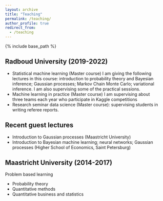 ```yaml
---
layout: archive
title: "Teaching"
permalink: /teaching/
author_profile: true
redirect_from:
  - /teaching
---
```


{% include base_path %}

Radboud University (2019-2022)
-------------------------
* Statistical machine learning (Master course)
I am giving the following lectures in this course: introduction to probability theory and Bayesian inference; Gaussian processes; Markov Chain Monte Carlo; variational inference. I am also supervising some of the practical sessions.
* Machine learning in practice (Master course)
I am supervising about three teams each year who participate in Kaggle competitions
* Research seminar data science (Master course): supervising students in writing referee reports. 

Recent guest lectures
-------------------------
* Introduction to Gaussian processes (Maastricht University)
* Introduction to Bayesian machine learning; neural networks; Gaussian processes (Higher School of Economics, Saint Petersburg)

Maastricht University (2014-2017)
-------------------------
Problem based learning
* Probability theory
* Quantitative methods
* Quantitative business and statistics
